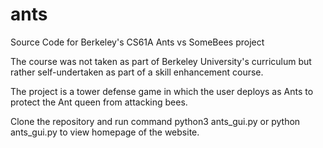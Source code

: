 # ants
Source Code for Berkeley's CS61A Ants vs SomeBees project 

The course was not taken as part of Berkeley University's curriculum but rather self-undertaken as part of a skill enhancement course.

The project is a tower defense game in which the user deploys as Ants to protect the Ant queen from attacking bees.



Clone the repository and run command python3 ants_gui.py or python ants_gui.py to view homepage of the website.



